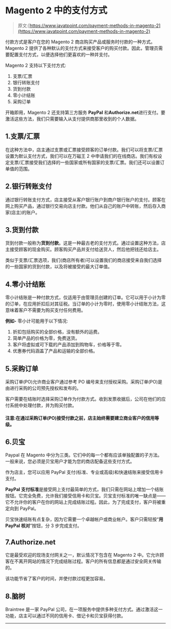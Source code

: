 # Magento 2 中的支付方式

> 原文:[https://www.javatpoint.com/payment-methods-in-magento-2](https://www.javatpoint.com/payment-methods-in-magento-2)

付款方式是客户在您的 Magento 2 商店购买产品或服务时付款的一种方式。Magento 2 提供了各种默认的支付方式来接受客户的购买付款。因此，管理员需要配置支付方式，以便选择他们更喜欢的一种并支付。

Magento 2 支持以下支付方式:

1.  支票/汇票
2.  银行转账支付
3.  货到付款
4.  零小计结账
5.  采购订单

开箱即用，Magento 2 还支持第三方服务 **PayPal** 和**Authorize.net**进行支付。要激活这些方法，我们只需要输入从支付提供商那里收到的个人数据。

## 1.支票/汇票

在这种方法中，店主通过支票或汇票接受顾客的订单付款。我们可以将支票/汇票设置为默认支付方式，我们可以在万磁王 2 中申请我们的在线商店。我们有权设定支票/汇票接受我们选择的一些国家或所有国家的支票/汇票。我们还可以设置订单值的范围。

## 2.银行转账支付

通过银行转账支付方式，店主接受从客户银行账户到商户银行账户的支付。顾客在网上购买产品，通过银行交易向店主付款。他们从自己的账户中转账，然后存入商家(店主)的账户。

## 3.货到付款

货到付款一般称为**货到付款**。这是一种最古老的支付方式。通过设置这种方法，店主接受顾客的现金购买。顾客购买产品并支付给送货人，然后他把钱还给店主。

类似于支票/汇票选项，我们(商店所有者)可以设置我们的商店接受来自我们选择的一些国家的货到付款，以及将被接受的最大订单值。

## 4.零小计结账

零小计结账是一种付款方式，仅适用于由管理员创建的订单。它可以用于小计为零的订单，在应用折扣后对其征税。当订单的小计为零时，使用零小计结账方法，这意味着客户不需要为购买支付任何费用。

**例如-** 零小计可能用于以下情况:

1.  折扣包括购买的全部价格，没有额外的运费。
2.  简单产品的价格为零，免费送货。
3.  客户将虚拟或可下载的产品添加到购物车，价格等于零。
4.  优惠券代码涵盖了产品和运输的全部价格。

## 5.采购订单

采购订单(PO)允许商业客户通过参考 PO 编号来支付授权采购。采购订单(PO)是由进行采购的公司预先授权和发布的。

客户需要在结账时选择采购订单作为付款方式。收到发票收据后，公司在他们的应付系统中处理付款，并为购买付款。

#### 注意:在通过采购订单(PO)接受付款之前，店主始终需要建立商业客户的信用等级。

## 6.贝宝

Paypal 在 Magento 中分为三类。它们中的每一个都有应该单独配置的子方法。一般来说，您必须是贝宝用户才能为您的商店配备这些支付方式。

作为店主，您可以应用 PayPal 支付(标准、专业或高级)和快速结账来接受信用卡支付。

**PayPal 支付标准**是接受网上支付最简单的方式，我们只需在网站上增加一个结账按钮。它完全免费，允许我们接受信用卡和贝宝。贝宝支付标准的唯一缺点是——它不允许你的客户在你的网站上完成结账过程。因此，为了完成支付，客户将被重定向到 PayPal。

贝宝快速结账有点复杂，因为它需要一个卓越帐户或商业帐户。客户只需轻按“**用 PayPal 核对**”按钮，分 3 步完成支付。

## 7.Authorize.net

它是最受欢迎的现场支付网关之一，默认情况下包含在 Magento 2 中。它允许顾客在不离开网站的情况下完成结账过程。客户的所有信息都是通过安全网关传输的。

该功能节省了客户的时间，并使付款过程更加容易。

## 8.脑树

Braintree 是一家 PayPal 公司，在一项服务中提供多种支付方式。通过激活这一功能，店主可以通过不同的信用卡、借记卡和贝宝获得付款。

* * *